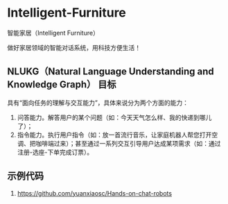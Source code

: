 # Intelligent-Furniture
智能家居（Intelligent Furniture）

做好家居领域的智能对话系统，用科技方便生活！

## NLUKG（Natural Language Understanding and Knowledge Graph） 目标
具有“面向任务的理解与交互能力”，具体来说分为两个方面的能力：
1.	问答能力。解答用户的某个问题（如：今天天气怎么样、我的快递到哪儿了）；
2.	指令能力。执行用户指令（如：放一首流行音乐，让家庭机器人帮您打开空调、把咖啡端过来）；甚至通过一系列交互引导用户达成某项需求（如：通过注册-选座-下单完成订票）。

## 示例代码
1. https://github.com/yuanxiaosc/Hands-on-chat-robots
